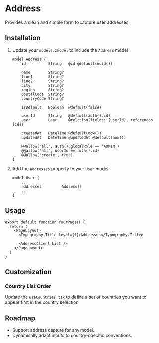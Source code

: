 # Address

Provides a clean and simple form to capture user addresses.

## Installation

1. Update your `models.zmodel` to include the `Address` model

   ```
   model Address {
       id          String   @id @default(uuid())

       name        String?
       line1       String?
       line2       String?
       city        String?
       region      String?
       postalCode  String?
       countryCode String?

       isDefault   Boolean  @default(false)

       userId      String   @default(auth().id)
       user        User     @relation(fields: [userId], references: [id])

       createdAt   DateTime @default(now())
       updatedAt   DateTime @updatedAt @default(now())

       @@allow('all', auth().globalRole == 'ADMIN')
       @@allow('all', userId == auth().id)
       @@allow('create', true)
   }
   ```

1. Add the `addresses` property to your `User` model:

   ```zmodel
   model User {
       ...
       addresses         Address[]
       ...
   }
   ```

## Usage

```tsx
export default function YourPage() {
  return (
    <PageLayout>
      <Typography.Title level={1}>Addresses</Typography.Title>

      <AddressClient.List />
    </PageLayout>
  )
}
```

## Customization

### Country List Order

Update the `useCountries.tsx` to define a set of countries you want to appear first in the country selection.

## Roadmap

- Support address capture for any model.
- Dynamically adapt inputs to country-specific conventions.
